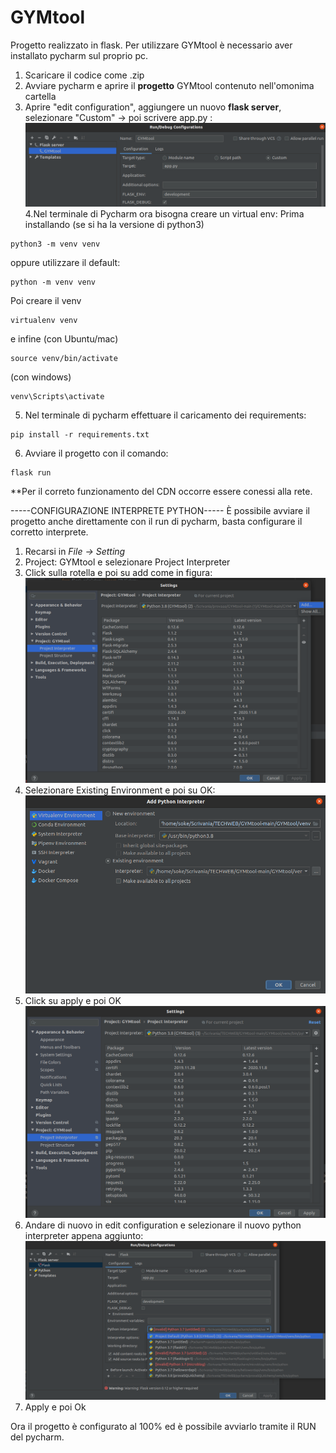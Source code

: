 # GYMtool
Progetto realizzato in flask.
Per utilizzare GYMtool è necessario aver installato pycharm sul proprio pc.
1. Scaricare il codice come .zip 
2. Avviare pycharm e aprire il **progetto** GYMtool contenuto nell'omonima cartella
3. Aprire "edit configuration", aggiungere un nuovo **flask server**, selezionare "Custom" -> poi scrivere app.py :
![alt text](https://github.com/sergiosolmonte/GYMtool/blob/main/custom.png?raw=true)
4.Nel terminale di Pycharm ora bisogna creare un virtual env:
Prima installando (se si ha la versione di python3)
```
python3 -m venv venv
```
oppure utilizzare il default:
```
python -m venv venv
```
Poi creare il venv
```
virtualenv venv
```
e infine 
(con Ubuntu/mac)
```
source venv/bin/activate
```
(con windows)
```
venv\Scripts\activate
```
5. Nel terminale di pycharm effettuare il caricamento dei requirements:
```
pip install -r requirements.txt
```
6. Avviare il progetto con il comando:
```
flask run
```

**Per il correto funzionamento del CDN occorre essere conessi alla rete.


-----CONFIGURAZIONE INTERPRETE PYTHON-----
È possibile avviare il progetto anche direttamente con il run di pycharm, basta configurare il corretto interprete.
1. Recarsi in *File -> Setting* 
2. Project: GYMtool e selezionare Project Interpreter
3. Click sulla rotella e poi su add come in figura: 
![alt text](https://github.com/sergiosolmonte/GYMtool/blob/main/add.png?raw=true)
4. Selezionare Existing Environment e poi su OK:
![alt text](https://github.com/sergiosolmonte/GYMtool/blob/main/existing.png?raw=true)
5. Click su apply e poi OK
![alt text](https://github.com/sergiosolmonte/GYMtool/blob/main/apply.png?raw=true)
6. Andare di nuovo in edit configuration e selezionare il nuovo python interpreter appena aggiunto:
![alt text](https://github.com/sergiosolmonte/GYMtool/blob/main/new_interpreter.png?raw=true)
7. Apply e poi Ok

Ora il progetto è configurato al 100% ed è possibile avviarlo tramite il RUN del pycharm.
